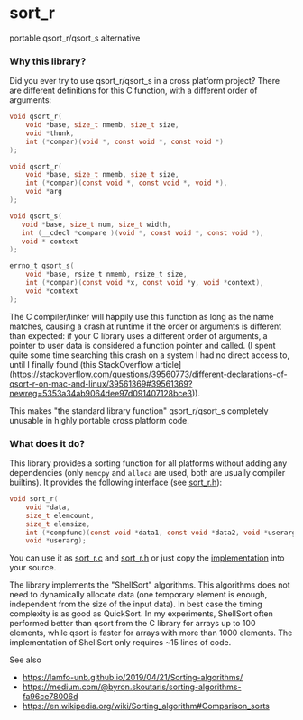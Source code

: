 # sort_r
portable qsort_r/qsort_s alternative

### Why this library?

Did you ever try to use qsort_r/qsort_s in a cross platform project?
There are different definitions for this C function, with a different order of arguments:
```C
void qsort_r(
    void *base, size_t nmemb, size_t size,
    void *thunk,
    int (*compar)(void *, const void *, const void *)
);
```
```C
void qsort_r(
    void *base, size_t nmemb, size_t size,
    int (*compar)(const void *, const void *, void *),
    void *arg
);
```
```C
void qsort_s(
   void *base, size_t num, size_t width,
   int (__cdecl *compare )(void *, const void *, const void *),
   void * context
);
```
```C
errno_t qsort_s(
    void *base, rsize_t nmemb, rsize_t size,
    int (*compar)(const void *x, const void *y, void *context),
    void *context
);
```
The C compiler/linker will happily use this function as long as the name matches, causing a crash at runtime if the order or arguments is different than expected: 
if your C library uses a different order of arguments, a pointer to user data is considered a function pointer and called.
(I spent quite some time searching this crash on a system I had no direct access to, until I finally found (this StackOverflow article](https://stackoverflow.com/questions/39560773/different-declarations-of-qsort-r-on-mac-and-linux/39561369#39561369?newreg=5353a34ab9064dee97d091407128bce3)).

This makes "the standard library function" qsort_r/qsort_s completely unusable in highly portable cross platform code.


### What does it do?

This library provides a sorting function for all platforms without adding any dependencies (only `memcpy` and `alloca` are used, both are usually compiler builtins).
It provides the following interface (see [sort_r.h](../src/sort_r.h)):

```C
void sort_r(
    void *data,
    size_t elemcount,
    size_t elemsize,
    int (*compfunc)(const void *data1, const void *data2, void *userarg),
    void *userarg);
```

You can use it as [sort_r.c](../src/sort_r.c) and [sort_r.h](../src/sort_r.h) or just copy the [implementation](../src/sort_r.c) into your source.

The library implements the "ShellSort" algorithms.
This algorithms does not need to dynamically allocate data (one temporary element is enough, independent from the size of the input data).
In best case the timing complexity is as good as QuickSort.
In my experiments, ShellSort often performed better than qsort from the C library for arrays up to 100 elements, while qsort is faster for arrays with more than 1000 elements.
The implementation of ShellSort only requires ~15 lines of code.

See also
  - https://lamfo-unb.github.io/2019/04/21/Sorting-algorithms/
  - https://medium.com/@byron.skoutaris/sorting-algorithms-fa96ce78006d
  - https://en.wikipedia.org/wiki/Sorting_algorithm#Comparison_sorts

